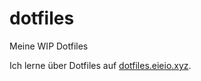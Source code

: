 # dotfiles
Meine WIP Dotfiles

Ich lerne über Dotfiles auf [dotfiles.eieio.xyz](http://dotfiles.eieio.xyz).
